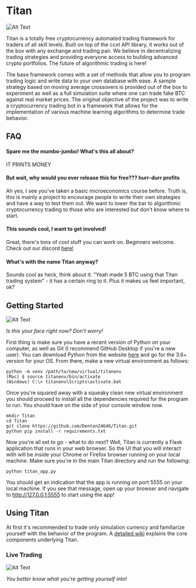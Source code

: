 # Titan

![Alt Text](https://i.imgur.com/uebAKT4.png)



Titan is a totally free cryptocurrency automated trading framework for traders of all skill levels. Built on top of the ccxt API library, it works out of the box with any exchange and trading pair. We believe in decentralizing trading strategies and providing everyone access to building advanced crypto portfolios. The future of algorithmic trading is here!

The base framework comes with a set of methods that allow you to program trading logic and write data to your own database with ease. A sample strategy based on moving average crossovers is provided out of the box to experiment as well as a full simulation suite where one can trade fake BTC against real market prices. The original objective of the project was to write a cryptocurrency trading bot in a framework that allows for the implementation of various machine learning algorithms to determine trade behavior.

## FAQ

#### Spare me the mumbo-jumbo! What's this all about?
IT PRINTS MONEY

#### But wait, why would you ever release this for free??? hurr-durr profits
Ah yes, I see you've taken a basic microeconomics course before. Truth is, this is mainly a project to encourage people to write their own strategies and have a way to test them out. We want to lower the bar to algorithmic cryptocurrency trading to those who are interested but don't know where to start. 

#### This sounds cool, I want to get involved!
Great, there's tons of cool stuff you can work on. Beginners welcome. Check out our discord [here!](https://discord.gg/4r9Qxuf)

#### What's with the name Titan anyway?
Sounds cool as heck, think about it. "Yeah made 5 BTC using that Titan trading system" - it has a certain ring to it. Plus it makes us feel important, ok?


## Getting Started
![Alt Text](https://media.giphy.com/media/v5Ewl8EnO4KFW/giphy.gif)

*Is this your face right now? Don't worry!*

First thing is make sure you have a recent version of Python on your computer, as well as Git (I recommend GitHub Desktop if you're a new user). You can download Python from the website [here](https://www.python.org/downloads/) and go for the 3.6+ version for your OS. From there, make a new virtual environment as follows:

    python -m venv /path/to/new/virtual/titanenv
    (Mac) $ source titanenv/bin/activate 
    (Windows) C:\> titanenv\Scripts\activate.bat 

Once you're squared away with a squeaky clean new virtual environment you should proceed to install all the dependencies required for the program to run. You should have <titanenv> on the side of your console window now. 
    
    mkdir Titan
    cd Titan
    git clone https://github.com/Denton24646/Titan.git
    python pip install -r requirements.txt 
  
Now you're all set to go - what to do next? Well, Titan is currently a Flask application that runs in your web browser. So the UI that you will interact with will be inside your Chrome or Firefox browser running on your local machine. Make sure you're in the main Titan directory and run the following:

    python titan_app.py
    
You should get an indication that the app is running on port 5555 on your local machine. If you see that message, open up your browser and navigate to http://127.0.0.1:5555 to start using the app!

## Using Titan
At first it's recommended to trade only simulation currency and familiarize yourself with the behavior of the program. 
A [detailed wiki](https://github.com/Denton24646/Titan/wiki) explains the core components underlying Titan. 

### Live Trading
![Alt Text](https://media.giphy.com/media/v5Ewl8EnO4KFW/giphy.gif)

*You better know what you're getting yourself into!*

